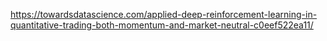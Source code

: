 https://towardsdatascience.com/applied-deep-reinforcement-learning-in-quantitative-trading-both-momentum-and-market-neutral-c0eef522ea11/
